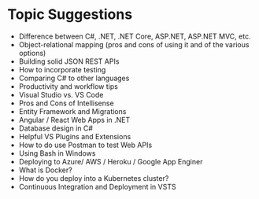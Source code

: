 # Topic Suggestions

* Difference between C#, .NET, .NET Core, ASP.NET, ASP.NET MVC, etc.
* Object-relational mapping (pros and cons of using it and of the various options)
* Building solid JSON REST APIs
* How to incorporate testing
* Comparing C# to other languages
* Productivity and workflow tips
* Visual Studio vs. VS Code
* Pros and Cons of Intellisense
* Entity Framework and Migrations
* Angular / React Web Apps in .NET
* Database design in C#
* Helpful VS Plugins and Extensions
* How to do use Postman to test Web APIs
* Using Bash in Windows
* Deploying to Azure/ AWS / Heroku / Google App Enginer
* What is Docker?
* How do you deploy into a Kubernetes cluster?
* Continuous Integration and Deployment in VSTS
